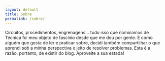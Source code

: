 ```yaml
---
layout: default
title: Sobre
permalink: /sobre/
---
```


Circuitos, procedimentos, engrenagens... tudo isso que nominamos de Técnica foi meu objeto de fascínio desde que me dou por gente. E como alguém que gosta de ler e praticar sobre, decidi também compartilhar o que aprendi sob a minha perspectiva e jeito de resolver problemas. Esta é a razão, portanto, de existir do blog. Aproveite a sua estada!
